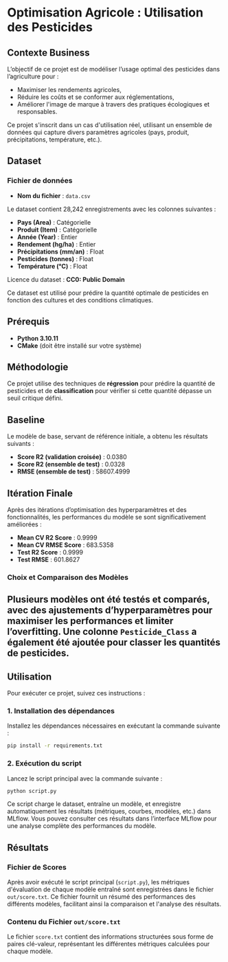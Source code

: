 # Optimisation Agricole : Utilisation des Pesticides

## Contexte Business
L’objectif de ce projet est de modéliser l’usage optimal des pesticides dans l’agriculture pour :
- Maximiser les rendements agricoles,
- Réduire les coûts et se conformer aux réglementations,
- Améliorer l'image de marque à travers des pratiques écologiques et responsables.

Ce projet s'inscrit dans un cas d'utilisation réel, utilisant un ensemble de données qui capture divers paramètres agricoles (pays, produit, précipitations, température, etc.).

## Dataset

### Fichier de données
- **Nom du fichier** : `data.csv`

Le dataset contient 28,242 enregistrements avec les colonnes suivantes :
- **Pays (Area)** : Catégorielle
- **Produit (Item)** : Catégorielle
- **Année (Year)** : Entier
- **Rendement (hg/ha)** : Entier
- **Précipitations (mm/an)** : Float
- **Pesticides (tonnes)** : Float
- **Température (°C)** : Float

Licence du dataset : **CC0: Public Domain**

Ce dataset est utilisé pour prédire la quantité optimale de pesticides en fonction des cultures et des conditions climatiques.

## Prérequis

- **Python 3.10.11**
- **CMake** (doit être installé sur votre système)


## Méthodologie
Ce projet utilise des techniques de **régression** pour prédire la quantité de pesticides et de **classification** pour vérifier si cette quantité dépasse un seuil critique défini. 

## Baseline
Le modèle de base, servant de référence initiale, a obtenu les résultats suivants :
- **Score R2 (validation croisée)** : 0.0380
- **Score R2 (ensemble de test)** : 0.0328
- **RMSE (ensemble de test)** : 58607.4999

## Itération Finale
Après des itérations d’optimisation des hyperparamètres et des fonctionnalités, les performances du modèle se sont significativement améliorées :
- **Mean CV R2 Score** : 0.9999
- **Mean CV RMSE Score** : 683.5358
- **Test R2 Score** : 0.9999
- **Test RMSE** : 601.8627

### Choix et Comparaison des Modèles
Plusieurs modèles ont été testés et comparés, avec des ajustements d’hyperparamètres pour maximiser les performances et limiter l’overfitting. Une colonne `Pesticide_Class` a également été ajoutée pour classer les quantités de pesticides.
---

## Utilisation

Pour exécuter ce projet, suivez ces instructions :

### 1. Installation des dépendances

Installez les dépendances nécessaires en exécutant la commande suivante :

```bash
pip install -r requirements.txt
```

### 2. Exécution du script

Lancez le script principal avec la commande suivante :

```bash
python script.py
```

Ce script charge le dataset, entraîne un modèle, et enregistre automatiquement les résultats (métriques, courbes, modèles, etc.) dans MLflow. Vous pouvez consulter ces résultats dans l’interface MLflow pour une analyse complète des performances du modèle.

## Résultats

### Fichier de Scores

Après avoir exécuté le script principal (`script.py`), les métriques d'évaluation de chaque modèle entraîné sont enregistrées dans le fichier `out/score.txt`. Ce fichier fournit un résumé des performances des différents modèles, facilitant ainsi la comparaison et l'analyse des résultats.


### Contenu du Fichier `out/score.txt`

Le fichier `score.txt` contient des informations structurées sous forme de paires clé-valeur, représentant les différentes métriques calculées pour chaque modèle. 